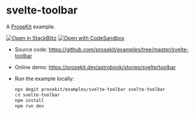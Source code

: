 # svelte-toolbar

A [ProseKit](https://prosekit.dev) example.

[![Open in StackBlitz](https://developer.stackblitz.com/img/open_in_stackblitz.svg)](https://stackblitz.com/github/prosekit/examples/tree/master/svelte-toolbar)
[![Open with CodeSandbox](https://assets.codesandbox.io/github/button-edit-lime.svg)](https://codesandbox.io/p/sandbox/github/prosekit/examples/tree/master/svelte-toolbar)

- Source code: https://github.com/prosekit/examples/tree/master/svelte-toolbar
- Online demo: https://prosekit.dev/astrobook/stories/svelte/toolbar
- Run the example locally:

  ```bash
  npx degit prosekit/examples/svelte-toolbar svelte-toolbar
  cd svelte-toolbar
  npm install
  npm run dev
  ```
